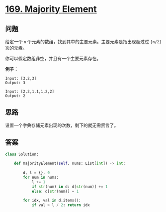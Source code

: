 # [169. Majority Element](https://leetcode.com/problems/majority-element/)

## 问题

给定一个 `n` 个元素的数组，找到其中的主要元素。主要元素是指出现超过过 `[n/2]` 次的元素。

你可以假定数组非空，并且有一个主要元素存在。

**例子：**

```
Input: [3,2,3]
Output: 3

Input: [2,2,1,1,1,2,2]
Output: 2
```

## 思路

设置一个字典存储元素出现的次数，剩下的就无需赘言了。

## 答案

```python
class Solution:
    
    def majorityElement(self, nums: List[int]) -> int:
        
        d, l = {}, 0
        for num in nums:
            l += 1
            if str(num) in d: d[str(num)] += 1
            else: d[str(num)] = 1
        
        for idx, val in d.items():
            if val > l / 2: return idx
```